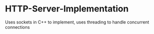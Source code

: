# HTTP-Server-Implementation
Uses sockets in C++ to implement, uses threading to handle concurrent connections
